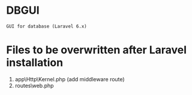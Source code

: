 # DBGUI
    GUI for database (Laravel 6.x)
# Files to be overwritten after Laravel installation

1) app\Http\Kernel.php (add middleware route)
2) routes\web.php
